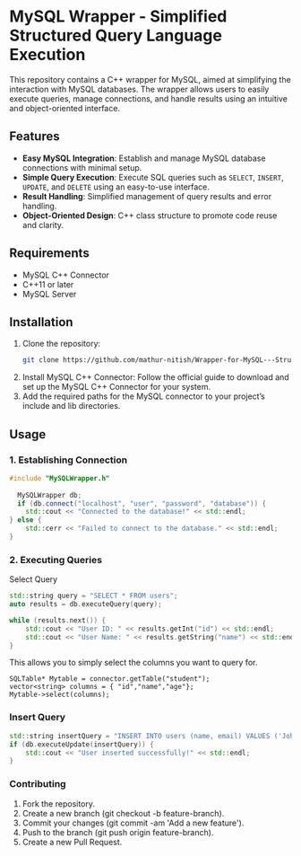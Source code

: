 # MySQL Wrapper - Simplified Structured Query Language Execution

This repository contains a C++ wrapper for MySQL, aimed at simplifying the interaction with MySQL databases. The wrapper allows users to easily execute queries, manage connections, and handle results using an intuitive and object-oriented interface.

## Features

- **Easy MySQL Integration**: Establish and manage MySQL database connections with minimal setup.
- **Simple Query Execution**: Execute SQL queries such as `SELECT`, `INSERT`, `UPDATE`, and `DELETE` using an easy-to-use interface.
- **Result Handling**: Simplified management of query results and error handling.
- **Object-Oriented Design**: C++ class structure to promote code reuse and clarity.

## Requirements

- MySQL C++ Connector
- C++11 or later
- MySQL Server

## Installation

1. Clone the repository:
   ```bash
   git clone https://github.com/mathur-nitish/Wrapper-for-MySQL---Structured-Query-Language.git

2. Install MySQL C++ Connector: Follow the official guide to download and set up the MySQL C++ Connector for your system.
3. Add the required paths for the MySQL connector to your project’s include and lib directories.



## Usage
### 1. Establishing Connection
```cpp
#include "MySQLWrapper.h"
      
  MySQLWrapper db;
  if (db.connect("localhost", "user", "password", "database")) {
    std::cout << "Connected to the database!" << std::endl;
} else {
    std::cerr << "Failed to connect to the database." << std::endl;
}
```
### 2. Executing Queries
Select Query
```cpp
std::string query = "SELECT * FROM users";
auto results = db.executeQuery(query);

while (results.next()) {
    std::cout << "User ID: " << results.getInt("id") << std::endl;
    std::cout << "User Name: " << results.getString("name") << std::endl;
}
````

This allows you to simply select the columns you want to query for.
```
SQLTable* Mytable = connector.getTable("student");
vector<string> columns = { "id","name","age"};
Mytable->select(columns);
```
### Insert Query
```cpp
std::string insertQuery = "INSERT INTO users (name, email) VALUES ('John Doe', 'john@example.com')";
if (db.executeUpdate(insertQuery)) {
    std::cout << "User inserted successfully!" << std::endl;
}
```
### Contributing
1. Fork the repository.
2. Create a new branch (git checkout -b feature-branch).
3. Commit your changes (git commit -am 'Add a new feature').
4. Push to the branch (git push origin feature-branch).
5. Create a new Pull Request.

